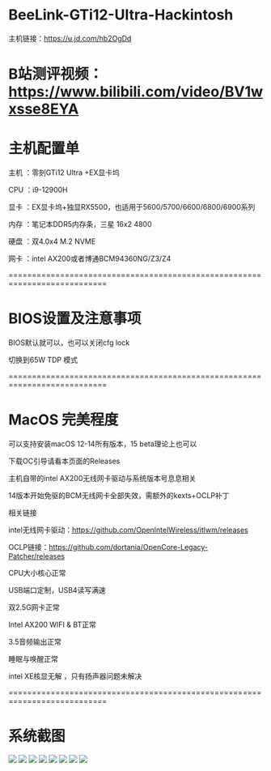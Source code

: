# BeeLink-GTi12-UItra-Hackintosh

主机链接：https://u.jd.com/hb2OgDd

B站测评视频：https://www.bilibili.com/video/BV1wxsse8EYA
===========================================================================
# 主机配置单
主机 ：零刻GTi12 Ultra +EX显卡坞

CPU ：i9-12900H

显卡 ：EX显卡坞+独显RX5500，也适用于5600/5700/6600/6800/6900系列

内存 ：笔记本DDR5内存条，三星 16x2 4800

硬盘 ：双4.0x4 M.2 NVME

网卡 ：intel AX200或者博通BCM94360NG/Z3/Z4

===========================================================================
# BIOS设置及注意事项

BIOS默认就可以，也可以关闭cfg lock 

切换到65W TDP 模式

===========================================================================

# MacOS 完美程度
可以支持安装macOS 12-14所有版本，15 beta理论上也可以

下载OC引导请看本页面的Releases

主机自带的intel AX200无线网卡驱动与系统版本号息息相关

14版本开始免驱的BCM无线网卡全部失效，需额外的kexts+OCLP补丁

相关链接

intel无线网卡驱动：https://github.com/OpenIntelWireless/itlwm/releases

OCLP链接：https://github.com/dortania/OpenCore-Legacy-Patcher/releases


CPU大小核心正常

USB端口定制，USB4读写满速

双2.5G网卡正常

Intel  AX200 WIFI & BT正常

3.5音频输出正常

睡眠与唤醒正常

intel XE核显无解 ，只有扬声器问题未解决

===========================================================================

# 系统截图

![](https://github.com/Xmingbai/BeeLink-GTi12-UItra-Hackintosh/blob/main/OS.png)
![](https://github.com/Xmingbai/BeeLink-GTi12-UItra-Hackintosh/blob/main/CPU.png)
![](https://github.com/Xmingbai/BeeLink-GTi12-UItra-Hackintosh/blob/main/R2024.png)
![](https://github.com/Xmingbai/BeeLink-GTi12-UItra-Hackintosh/blob/main/ETH.png)
![](https://github.com/Xmingbai/BeeLink-GTi12-UItra-Hackintosh/blob/main/USB.png)
![](https://github.com/Xmingbai/BeeLink-GTi12-UItra-Hackintosh/blob/main/USb4.png)
![](https://github.com/Xmingbai/BeeLink-GTi12-UItra-Hackintosh/blob/main/Audio.png)
![](https://github.com/Xmingbai/BeeLink-GTi12-UItra-Hackintosh/blob/main/RX5500.png)

